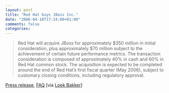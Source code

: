 ```yaml
---
layout: post
title: "Red Hat buys JBoss Inc."
date: "2006-04-10T17:24:00+01:00"
comments: false
categories: 
---
```


<blockquote>
<p>Red Hat will acquire JBoss for approximately $350 million in initial consideration, plus approximately $70 million subject to the achievement of certain future performance metrics. The transaction consideration is composed of approximately 40% in cash and 60% in Red Hat common stock. The acquisition is expected to be completed around the end of Red Hat&#8217;s first fiscal quarter (May 2006), subject to customary closing conditions, including regulatory approval.</p>
</blockquote>

<p><a href="http://www.redhat.com/about/news/prarchive/2006/jboss.html">Press release</a>, <a href="http://www.jboss.com/redhat">FAQ</a> [via <a href="http://loekb.blogspot.com/2006/04/jboss-not-fusion-ized.html">Loek Bakker</a>]</p>


